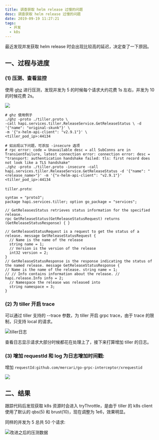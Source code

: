 ```yaml
---
title: 调查获取 helm release 过慢的问题
desc: 调查获取 helm release 过慢的问题
date: 2019-09-19 11:27:21
tags:
  - 开发
  - k8s
---
```


最近发现并发获取 helm release 时会出现比较高的延迟，决定查了一下原因。

<!--more-->

## 一、过程与进度

### (1) 压测、查看监控

使用 [ghz](https://github.com/bojand/ghz) 进行压测，发现并发为 5 的时候每个请求大约花费 1s 左右，并发为 10 的时候花费 2s。

![](https://user-images.githubusercontent.com/12998118/79627176-c468b600-8168-11ea-8f75-745b4bae96f5.png)

```
# ghz 使用例子
./ghz -proto ./tiller.proto \
-call hapi.services.tiller.ReleaseService.GetReleaseStatus \ -d '{"name": "original-skunk"}' \
-m '{"x-helm-api-client": "v2.9.1"}' \
<tiller_pod_ip>:44134

# 如出现以下问题，可添加 -insecure 选项
# rpc error: code = Unavailable desc = all SubConns are in TransientFailure, latest connection error: connection error: desc = "transport: authentication handshake failed: tls: first record does not look like a TLS handshake"
./ghz -proto ./tiller.proto -insecure -call hapi.services.tiller.ReleaseService.GetReleaseStatus -d '{"name": "<release_name>"}' -m '{"x-helm-api-client": "v2.9.1"}' <tiller_pod_ip>:44134
```

`tiller.proto`:

```
syntax = "proto3";
package hapi.services.tiller; option go_package = "services";

// GetReleasesStatus retrieves status information for the specified release.
rpc GetReleaseStatus(GetReleaseStatusRequest) returns (GetReleaseStatusResponse) { }

// GetReleaseStatusRequest is a request to get the status of a release. message GetReleaseStatusRequest {
  // Name is the name of the release
  string name = 1;
  // Version is the version of the release
  int32 version = 2;
}
// GetReleaseStatusResponse is the response indicating the status of the named release. message GetReleaseStatusResponse {
// Name is the name of the release. string name = 1;
// // Info contains information about the release. // hapi.release.Info info = 2;
  // Namespace the release was released into
  string namespace = 3;
}
```

### (2) 为 tiller 开启 trace

可以通过 tiller 支持的 --trace 参数，为 tiller 开启 grpc trace，由于 trace 的限制，只支持 local 的请求。

![tiller日志](https://user-images.githubusercontent.com/12998118/79627272-68eaf800-8169-11ea-9da5-45f1c9a0b2ba.png)

查看日志显示请求大部分时候都花在处理上了，接下来打算增加 tiller 的日志。

### (3) 增加 requestId 和 log 为日志增加时间戳:

增加 `requestId:github.com/mercari/go-grpc-interceptor/xrequestid`

![](https://user-images.githubusercontent.com/12998118/79627192-dfd3c100-8168-11ea-807f-7980294fb07d.png)

## 二、结果

跟踪代码后发现获取 k8s 资源时会进入 tryThrottle，是由于 tiller 的 k8s client 使用了默认的 qbs(5) 和 brust(10)，现在调整为 1e6，效果明显。

同样的并发为 5 总共 50 个请求:

![改进之后的压测数据](https://user-images.githubusercontent.com/12998118/79627196-e82bfc00-8168-11ea-8cc4-512a7a434960.png)
